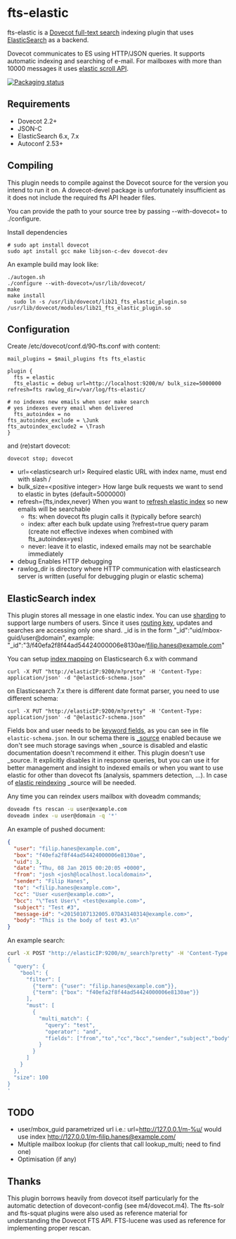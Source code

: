 # fts-elastic
fts-elastic is a [Dovecot full-text search](https://doc.dovecot.org/configuration_manual/fts/) indexing plugin that uses [ElasticSearch](https://www.elastic.co/) as a backend.

Dovecot communicates to ES using HTTP/JSON queries. It supports automatic indexing and searching of e-mail.
For mailboxes with more than 10000 messages it uses [elastic scroll API](https://www.elastic.co/guide/en/elasticsearch/reference/current/search-request-body.html#request-body-search-scroll).

[![Packaging status](https://repology.org/badge/vertical-allrepos/dovecot-fts-elastic.svg)](https://repology.org/project/dovecot-fts-elastic/versions)

## Requirements
* Dovecot 2.2+
* JSON-C
* ElasticSearch 6.x, 7.x
* Autoconf 2.53+

## Compiling
This plugin needs to compile against the Dovecot source for the version you intend to run it on. A dovecot-devel package is unfortunately insufficient as it does not include the required fts API header files. 

You can provide the path to your source tree by passing --with-dovecot= to ./configure.

Install dependencies

    # sudo apt install dovecot
    sudo apt install gcc make libjson-c-dev dovecot-dev

An example build may look like:

    ./autogen.sh
    ./configure --with-dovecot=/usr/lib/dovecot/
    make
    make install
	  sudo ln -s /usr/lib/dovecot/lib21_fts_elastic_plugin.so /usr/lib/dovecot/modules/lib21_fts_elastic_plugin.so

## Configuration
Create /etc/dovecot/conf.d/90-fts.conf with content:

	mail_plugins = $mail_plugins fts fts_elastic

	plugin {
	  fts = elastic
	  fts_elastic = debug url=http://localhost:9200/m/ bulk_size=5000000 refresh=fts rawlog_dir=/var/log/fts-elastic/

    # no indexes new emails when user make search
    # yes indexes every email when delivered
	  fts_autoindex = no
    fts_autoindex_exclude = \Junk
    fts_autoindex_exclude2 = \Trash
	}

and (re)start dovecot:

    dovecot stop; dovecot

* url=\<elasticsearch url\> Required elastic URL with index name, must end with slash /
* bulk_size=\<positive integer\> How large bulk requests we want to send to elastic in bytes (default=5000000)
* refresh={fts,index,never} When you want to [refresh elastic index](https://www.elastic.co/guide/en/elasticsearch/reference/current/indices-refresh.html) so new emails will be searchable
  * fts: when dovecot fts plugin calls it (typically before search)
  * index: after each bulk update using ?refrest=true query param (create not effective indexes when combined with fts_autoindex=yes)
  * never: leave it to elastic, indexed emails may not be searchable immediately
* debug Enables HTTP debugging
* rawlog_dir is directory where HTTP communication with elasticsearch server is written (useful for debugging plugin or elastic schema)

## ElasticSearch index
This plugin stores all message in one elastic index. You can use [sharding](https://www.elastic.co/guide/en/elasticsearch/reference/current/scalability.html) to support large numbers of users. Since it uses [routing key](https://www.elastic.co/guide/en/elasticsearch/reference/current/mapping-routing-field.html), updates and searches are accessing only one shard.
_id is in the form "_id":"uid/mbox-guid/user@domain", example: "_id":"3/f40efa2f8f44ad54424000006e8130ae/filip.hanes@example.com"

You can setup [index mapping](https://www.elastic.co/guide/en/elasticsearch/reference/current/mapping.html) on Elasticsearch 6.x with command

	curl -X PUT "http://elasticIP:9200/m?pretty" -H 'Content-Type: application/json' -d "@elastic6-schema.json"

on Elasticsearch 7.x there is different date format parser, you need to use different schema:

	curl -X PUT "http://elasticIP:9200/m?pretty" -H 'Content-Type: application/json' -d "@elastic7-schema.json"

Fields box and user needs to be [keyword fields](https://www.elastic.co/guide/en/elasticsearch/reference/current/keyword.html), as you can see in file `elastic-schema.json`.
In our schema there is [_source](https://www.elastic.co/guide/en/elasticsearch/reference/current/mapping-source-field.html) enabled because we don't see much storage savings when _source is disabled and elastic documentation doesn't recommend it either.
This plugin doesn't use _source. It explicitly disables it in response queries, but you can use it for better management and insight to indexed emails or when you want to use elastic for other than dovecot fts (analysis, spammers detection, ...).
In case of [elastic reindexing](https://www.elastic.co/guide/en/elasticsearch/reference/current/docs-reindex.html) _source will be needed.

Any time you can reindex users mailbox with doveadm commands;

```sh
doveadm fts rescan -u user@example.com
doveadm index -u user@domain -q '*'
```

An example of pushed document:
```json
{
  "user": "filip.hanes@example.com",
  "box": "f40efa2f8f44ad54424000006e8130ae",
  "uid": 3,
  "date": "Thu, 08 Jan 2015 00:20:05 +0000",
  "from": "josh <josh@localhost.localdomain>",
  "sender": "Filip Hanes",
  "to": "<filip.hanes@example.com>",
  "cc": "User <user@example.com>",
  "bcc": "\"Test User\" <test@example.com>",
  "subject": "Test #3",
  "message-id": "<20150107132005.07DA3140314@example.com>",
  "body": "This is the body of test #3.\n"
}
```

An example search:

```sh
curl -X POST "http://elasticIP:9200/m/_search?pretty" -H 'Content-Type: application/json' -d '
{
  "query": {
    "bool": {
      "filter": [
        {"term": {"user": "filip.hanes@example.com"}},
        {"term": {"box": "f40efa2f8f44ad54424000006e8130ae"}}
      ],
      "must": [
        {
          "multi_match": {
            "query": "test",
            "operator": "and",
            "fields": ["from","to","cc","bcc","sender","subject","body"]
          }
        }
      ]
    }
  },
  "size": 100
}
'
```

## TODO
* user/mbox_guid parametrized url i.e.: url=http://127.0.0.1/m-%u/ would use index http://127.0.0.1/m-filip.hanes@example.com/
* Multiple mailbox lookup (for clients that call lookup_multi; need to find one)
* Optimisation (if any)

## Thanks
This plugin borrows heavily from dovecot itself particularly for the automatic detection of dovecont-config (see m4/dovecot.m4). The fts-solr and fts-squat plugins were also used as reference material for understanding the Dovecot FTS API.
FTS-lucene was used as reference for implementing proper rescan.
